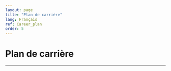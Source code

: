 ```yaml
---
layout: page
title: "Plan de carrière"
lang: Français
ref: Career_plan
order: 5
---
```

# Plan de carrière
---

